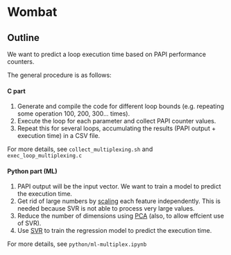 # Wombat

## Outline

We want to predict a loop execution time based on PAPI performance counters.

The general procedure is as follows:

#### C part
1. Generate and compile the code for different loop bounds (e.g. repeating some operation 100, 200, 300... times).
2. Execute the loop for each parameter and collect PAPI counter values.
3. Repeat this for several loops, accumulating the results (PAPI output + execution time) in a CSV file.

For more details, see `collect_multiplexing.sh` and `exec_loop_multiplexing.c`

#### Python part (ML)
1. PAPI output will be the input vector. We want to train a model to predict the execution time.
2. Get rid of large numbers by [scaling](http://scikit-learn.org/stable/modules/generated/sklearn.preprocessing.StandardScaler.html) each feature independently. This is needed because SVR is not able to process very large values.
3. Reduce the number of dimensions using [PCA](http://scikit-learn.org/stable/modules/decomposition.html#pca) (also, to allow effcient use of SVR).
4. Use [SVR](http://scikit-learn.org/stable/modules/svm.html) to train the regression model to predict the execution time.

For more details, see `python/ml-multiplex.ipynb`
